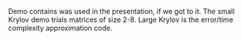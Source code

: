 Demo contains was used in the presentation, if we got to it. 
The small Krylov demo trials matrices of size 2-8.
Large Krylov is the error/time complexity approximation code.
